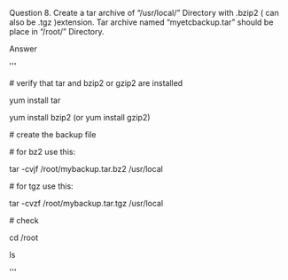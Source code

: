 Question 8. Create a tar archive of “/usr/local/” Directory with .bzip2 ( can also be .tgz )extension. Tar archive named “myetcbackup.tar” should be place in “/root/” Directory.

Answer

'''

\# verify that tar and bzip2 or gzip2 are installed

yum install tar

yum install bzip2 (or yum install gzip2)

\# create the backup file

\# for bz2 use this:

tar -cvjf /root/mybackup.tar.bz2 /usr/local

\# for tgz use this:

tar -cvzf /root/mybackup.tar.tgz /usr/local

\# check

cd /root

ls

'''
